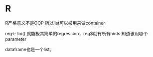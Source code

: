 # R

R严格意义不是OOP 所以list可以被用来做container

reg&lt;- lm\(\) 就能极其简单的regression，reg$就有所有hints 知道该用哪个parameter

dataframe也是一个list。

